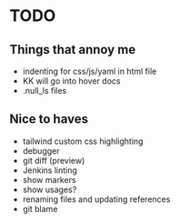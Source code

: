 # TODO

## Things that annoy me

- indenting for css/js/yaml in html file
- KK will go into hover docs
- .null_ls files

## Nice to haves

- tailwind custom css highlighting
- debugger
- git diff (preview)
- Jenkins linting
- show markers
- show usages?
- renaming files and updating references
- git blame
